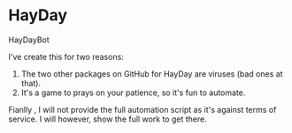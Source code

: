 # HayDay
HayDayBot

I've create this for two reasons: 

1. The two other packages on GitHub for HayDay are viruses (bad ones at that).
2. It's a game to prays on your patience, so it's fun to automate.

Fianlly , I will not provide the full automation script as it's against terms of service. 
I will however, show the full work to get there. 
